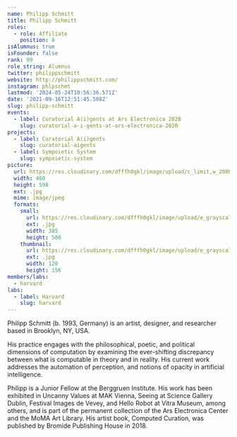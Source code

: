 ```yaml
---
name: Philipp Schmitt
title: Philipp Schmitt
roles:
  - role: Affiliate
    position: 8
isAlumnus: true
isFounder: false
rank: 99
role_string: Alumnus
twitter: philippschmitt
website: http://philippschmitt.com/
instagram: phlpschmt
lastmod: '2024-05-24T10:56:36.571Z'
date: '2021-09-16T12:51:45.508Z'
slug: philipp-schmitt
events:
  - label: Curatorial A(i)gents at Ars Electronica 2020
    slug: curatorial-a-i-gents-at-ars-electronica-2020
projects:
  - label: Curatorial A(i)gents
    slug: curatorial-aigents
  - label: Sympoietic System
    slug: sympoietic-system
picture:
  url: https://res.cloudinary.com/dfffh0gkl/image/upload/c_limit,w_2000,h_2000/e_grayscale/v1629122123/philipp_b9bb3f6b65.jpg
  width: 460
  height: 598
  ext: .jpg
  mime: image/jpeg
  formats:
    small:
      url: https://res.cloudinary.com/dfffh0gkl/image/upload/e_grayscale/v1629122125/small_philipp_b9bb3f6b65.jpg
      ext: .jpg
      width: 385
      height: 500
    thumbnail:
      url: https://res.cloudinary.com/dfffh0gkl/image/upload/e_grayscale/v1629122124/thumbnail_philipp_b9bb3f6b65.jpg
      ext: .jpg
      width: 120
      height: 156
members/labs:
  - harvard
labs:
  - label: Harvard
    slug: harvard
---
```

Philipp Schmitt (b. 1993, Germany) is an artist, designer, and researcher based in Brooklyn, NY, USA.

His practice engages with the philosophical, poetic, and political dimensions of computation by examining the ever-shifting discrepancy between what is computable in theory and in reality. His current work addresses the automation of perception, and notions of opacity in artificial intelligence.

Philipp is a Junior Fellow at the Berggruen Institute. His work has been exhibited in Uncanny Values at MAK Vienna, Seeing at Science Gallery Dublin, Festival Images de Vevey, and Hello Robot at Vitra Museum, among others, and is part of the permanent collection of the Ars Electronica Center and the MoMA Art Library. His artist book, Computed Curation, was published by Bromide Publishing House in 2018.